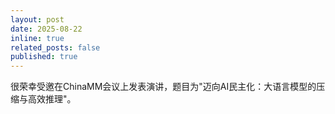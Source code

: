 ```yaml
---
layout: post
date: 2025-08-22
inline: true
related_posts: false
published: true
---
```


很荣幸受邀在ChinaMM会议上发表演讲，题目为"迈向AI民主化：大语言模型的压缩与高效推理"。
